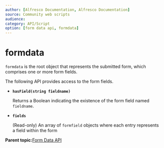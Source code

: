 ```yaml
---
author: [Alfresco Documentation, Alfresco Documentation]
source: Community web scripts
audience: 
category: API/Script
option: [form data api, formdata]
---
```


# formdata

`formdata` is the root object that represents the submitted form, which comprises one or more form fields.

The following API provides access to the form fields.

-   **`hasField(string fieldname)`**

    Returns a Boolean indicating the existence of the form field named `fieldname`.


-   **`fields`**

    \(Read-only\) An array of `formfield` objects where each entry represents a field within the form


**Parent topic:**[Form Data API](../references/API-form-data.md)

